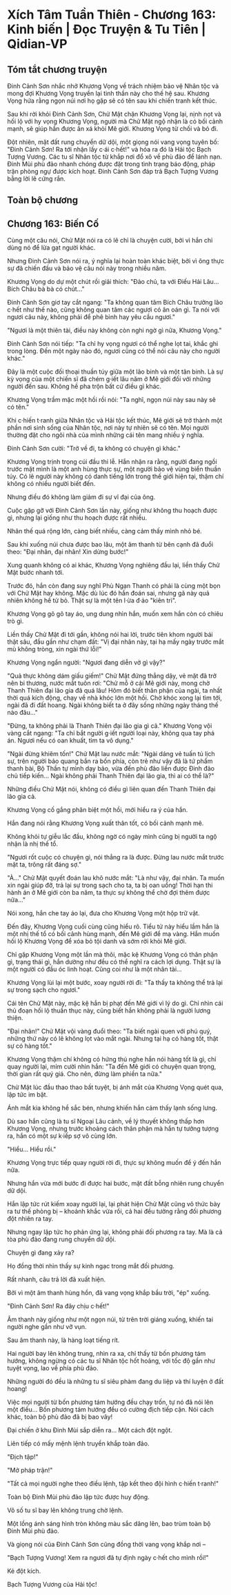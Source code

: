 # Xích Tâm Tuần Thiên - Chương 163: Kinh biến | Đọc Truyện & Tu Tiên | Qidian-VP



## Tóm tắt chương truyện

Đinh Cảnh Sơn nhắc nhở Khương Vọng về trách nhiệm bảo vệ Nhân tộc và mong đợi Khương Vọng truyền lại tinh thần này cho thế hệ sau. Khương Vọng hứa rằng ngọn núi nơi họ gặp sẽ có tên sau khi chiến tranh kết thúc.

Sau khi rời khỏi Đinh Cảnh Sơn, Chử Mật chặn Khương Vọng lại, nịnh nọt và hối lộ với hy vọng Khương Vọng, người mà Chử Mật ngộ nhận là có bối cảnh mạnh, sẽ giúp hắn được ân xá khỏi Mê giới. Khương Vọng từ chối và bỏ đi.

Đột nhiên, mặt đất rung chuyển dữ dội, một giọng nói vang vọng tuyên bố: "Đinh Cảnh Sơn! Ra tới nhận lấy c·ái c·hết!" và hóa ra đó là Hải tộc Bạch Tượng Vương. Các tu sĩ Nhân tộc từ khắp nơi đổ xô về phù đảo để lánh nạn. Đinh Mùi phù đảo nhanh chóng được đặt trong tình trạng báo động, pháp trận phòng ngự được kích hoạt. Đinh Cảnh Sơn đáp trả Bạch Tượng Vương bằng lời lẽ cứng rắn.


## Toàn bộ chương

## Chương 163: Biến Cố

Cùng một câu nói, Chử Mật nói ra có lẽ chỉ là chuyện cười, bởi vì hắn chỉ dùng nó để lừa gạt người khác.

Nhưng Đinh Cảnh Sơn nói ra, ý nghĩa lại hoàn toàn khác biệt, bởi vì ông thực sự đã chiến đấu và bảo vệ câu nói này trong nhiều năm.

Khương Vọng do dự một chút rồi giải thích: "Đảo chủ, ta với Điếu Hải Lâu... Bích Châu bà bà có chút..."

Đinh Cảnh Sơn giơ tay cắt ngang: "Ta không quan tâm Bích Châu trưởng lão c·hết như thế nào, cũng không quan tâm các ngươi có ân oán gì. Ta nói với ngươi câu này, không phải để phê bình hay yêu cầu ngươi."

"Ngươi là một thiên tài, điều này không còn nghi ngờ gì nữa, Khương Vọng."

Đinh Cảnh Sơn nói tiếp: "Ta chỉ hy vọng ngươi có thể nghe lọt tai, khắc ghi trong lòng. Đến một ngày nào đó, ngươi cũng có thể nói câu này cho người khác."

Đây là một cuộc đối thoại thuần túy giữa một lão binh và một tân binh. Là sự kỳ vọng của một chiến sĩ đã chém g·iết lâu năm ở Mê giới đối với những người đến sau. Không hề pha trộn bất cứ điều gì khác.

Khương Vọng trầm mặc một hồi rồi nói: "Ta nghĩ, ngọn núi này sau này sẽ có tên."

Khi c·hiến t·ranh giữa Nhân tộc và Hải tộc kết thúc, Mê giới sẽ trở thành một phần nơi sinh sống của Nhân tộc, nơi này tự nhiên sẽ có tên. Mọi người thường đặt cho ngôi nhà của mình những cái tên mang nhiều ý nghĩa.

Đinh Cảnh Sơn cười: "Trở về đi, ta không có chuyện gì khác."

Khương Vọng trịnh trọng cúi đầu thi lễ. Hắn nhận ra rằng, người đang ngồi trước mặt mình là một anh hùng thực sự, một người bảo vệ vùng biển thuần túy. Có lẽ người này không có danh tiếng lớn trong thế giới hiện tại, thậm chí không có nhiều người biết đến.

Nhưng điều đó không làm giảm đi sự vĩ đại của ông.

Cuộc gặp gỡ với Đinh Cảnh Sơn lần này, giống như không thu hoạch được gì, nhưng lại giống như thu hoạch được rất nhiều.

Nhân thế quá rộng lớn, càng biết nhiều, càng cảm thấy mình nhỏ bé.

Sau khi xuống núi chưa được bao lâu, một âm thanh từ bên cạnh đã đuổi theo: "Đại nhân, đại nhân! Xin dừng bước!"

Xung quanh không có ai khác, Khương Vọng nghiêng đầu lại, liền thấy Chử Mật bước nhanh tới.

Trước đó, hắn còn đang suy nghĩ Phù Ngạn Thanh có phải là cùng một bọn với Chử Mật hay không. Mặc dù lúc đó hắn đoán sai, nhưng gã này quả nhiên không hề từ bỏ. Thật sự là một tên l·ừa đ·ảo "kiên trì".

Khương Vọng gõ gõ tay áo, ung dung nhìn hắn, muốn xem hắn còn có chiêu trò gì.

Liền thấy Chử Mật đi tới gần, không nói hai lời, trước tiên khom người bái thật sâu, đầu gần như chạm đất: "Vị đại nhân này, tại hạ mấy ngày trước mắt mù không tròng, xin ngài thứ lỗi!"

Khương Vọng ngẩn người: "Ngươi đang diễn vở gì vậy?"

"Quả thực không dám giấu giếm!" Chử Mật đứng thẳng dậy, vẻ mặt đã trở nên bi thương, nước mắt tuôn rơi: "Chử mỗ ở cái Mê giới này, mong chờ Thanh Thiên đại lão gia đã quá lâu! Hôm đó biết thân phận của ngài, ta nhất thời quá kích động, chạy về nhà khóc lớn một hồi. Chờ khóc xong lại tìm tới, ngài đã đi đất hoang. Ngài không biết ta ở đây sống những ngày tháng thế nào đâu..."

"Đừng, ta không phải là Thanh Thiên đại lão gia gì cả." Khương Vọng vội vàng cắt ngang: "Ta chỉ bắt người g·iết người loại này, không qua tay phá án. Ngươi nếu có oan khuất, tìm ta vô dụng."

"Ngài đừng khiêm tốn!" Chử Mật lau nước mắt: "Ngài dáng vẻ tuấn tú lịch sự, trên người bảo quang bắn ra bốn phía, còn trẻ như vậy đã là tứ phẩm thanh bài, Bộ Thần tự mình dạy bảo, vừa đến phù đảo liền được Đinh đảo chủ tiếp kiến... Ngài không phải Thanh Thiên đại lão gia, thì ai có thể là?"

Những điều Chử Mật nói, không có điều gì liên quan đến Thanh Thiên đại lão gia cả.

Khương Vọng cố gắng phân biệt một hồi, mới hiểu ra ý của hắn.

Hắn đang nói rằng Khương Vọng xuất thân tốt, có bối cảnh mạnh mẽ.

Không khỏi tự giễu lắc đầu, không ngờ có ngày mình cũng bị người ta ngộ nhận là nhị thế tổ.

"Ngươi rốt cuộc có chuyện gì, nói thẳng ra là được. Đừng lau nước mắt trước mặt ta, trông rất đáng sợ."

"À..." Chử Mật quyết đoán lau khô nước mắt: "Là như vậy, đại nhân. Ta muốn xin ngài giúp đỡ, trả lại sự trong sạch cho ta, ta bị oan uổng! Thời hạn thi hành án ở Mê giới còn ba năm, ta thực sự không thể chờ đợi thêm được nữa..."

Nói xong, hắn che tay áo lại, đưa cho Khương Vọng một hộp trữ vật.

Đến đây, Khương Vọng cuối cùng cũng hiểu rõ. Tiểu tử này hiểu lầm hắn là một nhị thế tổ có bối cảnh hùng mạnh, đến Mê giới để mạ vàng. Hắn muốn hối lộ Khương Vọng để xóa bỏ tội danh và sớm rời khỏi Mê giới.

Chỉ gặp Khương Vọng một lần mà thôi, mặc kệ Khương Vọng có thân phận gì, trạng thái gì, hắn dường như đều có thể nghĩ ra cách lợi dụng. Thật sự là một người có đầu óc linh hoạt. Cũng coi như là một nhân tài...

Khương Vọng lùi lại một bước, xoay người rời đi: "Ta thấy ta không thể trả lại sự trong sạch cho ngươi."

Cái tên Chử Mật này, mặc kệ hắn bị phạt đến Mê giới vì lý do gì. Chỉ nhìn cái thủ đoạn hối lộ thuần thục này, cũng biết hắn không phải là người lương thiện.

"Đại nhân!" Chử Mật vội vàng đuổi theo: "Ta biết ngài quen với phú quý, những thứ này có lẽ không lọt vào mắt ngài. Nhưng tại hạ có hàng tốt, thật sự có hàng tốt."

Khương Vọng thậm chí không có hứng thú nghe hắn nói hàng tốt là gì, chỉ quay người lại, mỉm cười nhìn hắn: "Ta đến Mê giới có chuyện quan trọng, thời gian rất quý giá. Cho nên, đừng làm phiền ta nữa."

Chử Mật lúc đầu thao thao bất tuyệt, bị ánh mắt của Khương Vọng quét qua, lập tức im bặt.

Ánh mắt kia không hề sắc bén, nhưng khiến hắn cảm thấy lạnh sống lưng.

Dù sao hắn cũng là tu sĩ Ngoại Lâu cảnh, về lý thuyết không thấp hơn Khương Vọng, nhưng trước khoảng cách thân phận mà hắn tự tưởng tượng ra, hắn có một sự k·iếp sợ vô cùng lớn.

"Hiểu... Hiểu rồi."

Khương Vọng trực tiếp quay người rời đi, thực sự không muốn để ý đến hắn nữa.

Nhưng hắn vừa mới bước đi được hai bước, mặt đất bỗng nhiên rung chuyển dữ dội.

Hắn lập tức rút kiếm xoay người lại, lại phát hiện Chử Mật cũng vô thức bày ra tư thế phòng bị – khoảnh khắc vừa rồi, cả hai đều tưởng rằng đối phương đột nhiên ra tay.

Nhưng ngay lập tức họ phản ứng lại, không phải đối phương ra tay. Mà là cả tòa phù đảo đang rung chuyển dữ dội.

Chuyện gì đang xảy ra?

Họ đồng thời nhìn thấy sự kinh ngạc trong mắt đối phương.

Rất nhanh, câu trả lời đã xuất hiện.

Bởi vì một âm thanh hùng hồn, đã vang vọng khắp bầu trời, "ép" xuống.

"Đinh Cảnh Sơn! Ra đây chịu c·hết!"

Âm thanh này giống như một ngọn núi, từ trên trời giáng xuống, khiến tai người nghe gần như vỡ vụn.

Sau âm thanh này, là hàng loạt tiếng rít.

Hai người bay lên không trung, nhìn ra xa, chỉ thấy từ bốn phương tám hướng, không ngừng có các tu sĩ Nhân tộc hốt hoảng, với tốc độ gần như tuyệt vọng, lao về phía phù đảo.

Những người đó đều là những tu sĩ siêu phàm đang du liệp và thí luyện ở đất hoang!

Việc mọi người từ bốn phương tám hướng đều chạy trốn, tự nó đã nói lên một điều... Bốn phương tám hướng đều có cường địch tiếp cận. Nói cách khác, toàn bộ phù đảo đã bị bao vây!

Đại chiến ở khu Đinh Mùi sắp diễn ra... Một cách đột ngột.

Liên tiếp có mấy mệnh lệnh truyền khắp toàn đảo.

"Địch tập!"

"Mở pháp trận!"

"Tất cả mọi người nghe theo điều lệnh, tập kết theo đội hình c·hiến t·ranh!"

Toàn bộ Đinh Mùi phù đảo lập tức được huy động.

Vô số tu sĩ bay lên không trung chờ lệnh.

Một lồng ánh sáng hình tròn không màu sắc dâng lên, bao trùm toàn bộ Đinh Mùi phù đảo.

Và giọng nói của Đinh Cảnh Sơn cũng đồng thời vang vọng khắp nơi –

"Bạch Tượng Vương! Xem ra ngươi đã tự định ngày c·hết cho mình rồi!"

Kẻ đột kích.

Bạch Tượng Vương của Hải tộc!